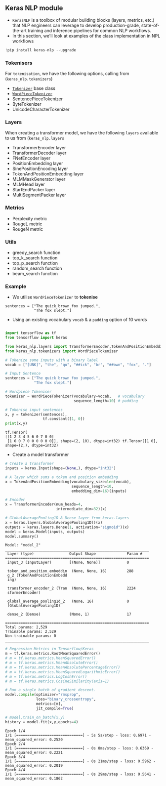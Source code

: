 
## Keras **NLP** module

- <code>KerasNLP</code> is a toolbox of modular building blocks (layers, metrics, etc.) that NLP engineers can leverage to develop production-grade, state-of-the-art training and inference pipelines for common NLP workflows.
- In this section, we'll look at examples of the class implementation in NPL workflows

```python
!pip install keras-nlp --upgrade
```

### Tokenisers

For <code>tokenisation</code>, we have the following options, calling from (<code>keras_nlp.tokenizers</code>)

- [<code>Tokenizer</code>](https://keras.io/api/keras_nlp/tokenizers/tokenizer/) base class
- [<code>WordPieceTokenizer</code>](https://keras.io/api/keras_nlp/tokenizers/word_piece_tokenizer/)
- SentencePieceTokenizer
- ByteTokenizer
- UnicodeCharacterTokenizer

### Layers

When creating a transformer model, we have the following <code>layers</code> available to us from (<code>keras_nlp.layers</code>

- TransformerEncoder layer
- TransformerDecoder layer
- FNetEncoder layer
- PositionEmbedding layer
- SinePositionEncoding layer
- TokenAndPositionEmbedding layer
- MLMMaskGenerator layer
- MLMHead layer
- StartEndPacker layer
- MultiSegmentPacker layer

### Metrics

- Perplexity metric
- RougeL metric
- RougeN metric

### Utils

- greedy_search function
- top_k_search function
- top_p_search function
- random_search function
- beam_search function

### Example

- We utilise <code>WordPieceTokenizer</code> to **tokenise**

```
sentences = ["The quick brown fox jumped.", 
             "The fox slept."]
```

- Using an existing vocabulary <code>vocab</code> & a <code>padding</code> option of 10 words 


```python

import tensorflow as tf
from tensorflow import keras

from keras_nlp.layers import TransformerEncoder,TokenAndPositionEmbedding
from keras_nlp.tokenizers import WordPieceTokenizer

# Tokenize some inputs with a binary label
vocab = ["[UNK]", "the", "qu", "##ick", "br", "##own", "fox", "."]

# Input Sentence
sentences = ["The quick brown fox jumped.", 
             "The fox slept."]

# Wordpiece Tokeniser
tokenizer = WordPieceTokenizer(vocabulary=vocab,   # vocabulary
                               sequence_length=10) # padding

# Tokenise input sentences
x, y = tokenizer(sentences), 
                 tf.constant([1, 0])
print(x,y)
```

```
tf.Tensor(
[[1 2 3 4 5 6 0 7 0 0]
 [1 6 0 7 0 0 0 0 0 0]], shape=(2, 10), dtype=int32) tf.Tensor([1 0], shape=(2,), dtype=int32)
```

- Create a model transformer 

```python
# Create a transformer
inputs = keras.Input(shape=(None,), dtype="int32")

# A layer which sums a token and position embedding
x = TokenAndPositionEmbedding(vocabulary_size=len(vocab),
                              sequence_length=10,
                              embedding_dim=16)(inputs)

# Encoder
x = TransformerEncoder(num_heads=4,
                       intermediate_dim=32)(x)

# GlobalAveragePooling1D & Dense layer from keras.layers
x = keras.layers.GlobalAveragePooling1D()(x)
outputs = keras.layers.Dense(1, activation="sigmoid")(x)
model = keras.Model(inputs, outputs)
model.summary()
```

```
Model: "model_2"
_________________________________________________________________
 Layer (type)                Output Shape              Param #   
=================================================================
 input_3 (InputLayer)        [(None, None)]            0         
                                                                 
 token_and_position_embeddin  (None, None, 16)         288       
 g_2 (TokenAndPositionEmbedd                                     
 ing)                                                            
                                                                 
 transformer_encoder_2 (Tran  (None, None, 16)         2224      
 sformerEncoder)                                                 
                                                                 
 global_average_pooling1d_2   (None, 16)               0         
 (GlobalAveragePooling1D)                                        
                                                                 
 dense_2 (Dense)             (None, 1)                 17        
                                                                 
=================================================================
Total params: 2,529
Trainable params: 2,529
Non-trainable params: 0
_________________________________________________________________
```

```python
# Regression Metrics in Tensorflow/Keras
m = tf.keras.metrics.RootMeanSquaredError()
# m = tf.keras.metrics.MeanSquaredError()
# m = tf.keras.metrics.MeanAbsoluteError()
# m = tf.keras.metrics.MeanAbsolutePercentageError()
# m = tf.keras.metrics.MeanSquaredLogarithmicError()
# m = tf.keras.metrics.LogCoshError()
# m = tf.keras.metrics.CosineSimilarity(axis=1)

# Run a single batch of gradient descent.
model.compile(optimizer="rmsprop", 
              loss="binary_crossentropy",
              metrics=[m],
              jit_compile=True)

# model.train_on_batch(x,y)
history = model.fit(x,y,epochs=4)
```

```
Epoch 1/4
1/1 [==============================] - 5s 5s/step - loss: 0.6971 - mean_squared_error: 0.2520
Epoch 2/4
1/1 [==============================] - 0s 8ms/step - loss: 0.6369 - mean_squared_error: 0.2221
Epoch 3/4
1/1 [==============================] - 0s 21ms/step - loss: 0.5962 - mean_squared_error: 0.2019
Epoch 4/4
1/1 [==============================] - 0s 29ms/step - loss: 0.5641 - mean_squared_error: 0.1862
```
